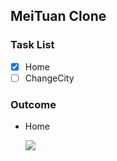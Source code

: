 ## MeiTuan Clone

### Task List
- [x] Home
- [ ] ChangeCity

### Outcome
- Home
  <p align="left">
    <img  src="https://media.giphy.com/media/60ryUgQqujYQBSOkDf/giphy.gif">
  </p>
